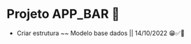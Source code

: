 # Projeto APP_BAR 🏪



- Criar estrutura ~~ Modelo base dados  ||  14/10/2022 :grin::white_check_mark::beer:

  

